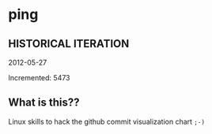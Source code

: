 # ping

## HISTORICAL ITERATION
2012-05-27

Incremented: 5473

## What is this?? 
Linux skills to hack the github commit visualization chart `;-)`
